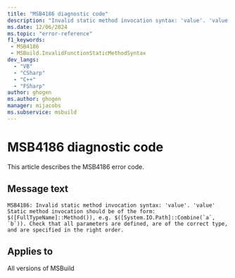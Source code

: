 ```yaml
---
title: "MSB4186 diagnostic code"
description: "Invalid static method invocation syntax: 'value'. 'value' Static method invocation should be of the form: $([FullTypeName]::Method()), e.g. $([System.IO.Path]::Combine(`a`, `b`)). Check that all parameters are defined, are of the correct type, and are specified in the right order."
ms.date: 12/06/2024
ms.topic: "error-reference"
f1_keywords:
 - MSB4186
 - MSBuild.InvalidFunctionStaticMethodSyntax
dev_langs:
  - "VB"
  - "CSharp"
  - "C++"
  - "FSharp"
author: ghogen
ms.author: ghogen
manager: mijacobs
ms.subservice: msbuild
---
```


# MSB4186 diagnostic code

<!-- :::ErrorDefinitionDescription::: -->
<!-- :::editable-content name="introDescription"::: -->
This article describes the MSB4186 error code.
<!-- :::editable-content-end::: -->

## Message text

```output
MSB4186: Invalid static method invocation syntax: 'value'. 'value' Static method invocation should be of the form: $([FullTypeName]::Method()), e.g. $([System.IO.Path]::Combine(`a`, `b`)). Check that all parameters are defined, are of the correct type, and are specified in the right order.
```

<!-- :::editable-content name="postOutputDescription"::: -->
<!--
{StrBegin="MSB4186: "}
      UE: This message is shown when the user attempts to call a static method on a type, but has used the incorrect syntax
      LOCALIZATION: "{0}" is the function expression which is in error. "{1}" is a message from an FX exception that describes why the expression is bad.
-->
<!-- :::editable-content-end::: -->
<!-- :::ErrorDefinitionDescription-end::: -->

## Applies to

All versions of MSBuild
